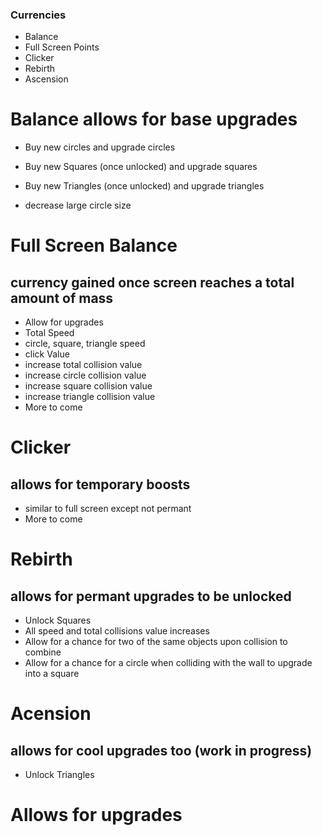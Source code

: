 ### Currencies
- Balance 
- Full Screen Points
- Clicker
- Rebirth
- Ascension 


# Balance allows for base upgrades
- Buy new circles and upgrade circles
- Buy new Squares (once unlocked) and upgrade squares
- Buy new Triangles (once unlocked) and upgrade triangles

- decrease large circle size

# Full Screen Balance 
## currency gained once screen reaches a total amount of mass
- Allow for upgrades 
- Total Speed
- circle, square, triangle speed
- click Value
- increase total collision value
- increase circle collision value
- increase square collision value
- increase triangle collision value
- More to come

# Clicker
## allows for temporary boosts
- similar to full screen except not permant
- More to come

# Rebirth
## allows for permant upgrades to be unlocked 
- Unlock Squares
- All speed and total collisions value increases
- Allow for a chance for two of the same objects upon collision to combine 
- Allow for a chance for a circle when colliding with the wall to upgrade into a square

# Acension
## allows for cool upgrades too (work in progress)
- Unlock Triangles
# Allows for upgrades

###